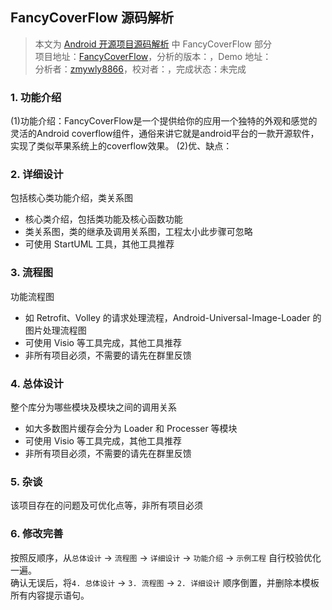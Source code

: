FancyCoverFlow  源码解析
----------------
> 本文为 [Android 开源项目源码解析](https://github.com/android-cn/android-open-project-analysis) 中 FancyCoverFlow 部分  
> 项目地址：[FancyCoverFlow](https://github.com/davidschreiber/FancyCoverFlow)，分析的版本：，Demo 地址：    
> 分析者：[zmywly8866](https://github.com/zmywly8866)，校对者：，完成状态：未完成   

### 1. 功能介绍  
(1)功能介绍：FancyCoverFlow是一个提供给你的应用一个独特的外观和感觉的灵活的Android coverflow组件，通俗来讲它就是android平台的一款开源软件，实现了类似苹果系统上的coverflow效果。
(2)优、缺点：


### 2. 详细设计
包括核心类功能介绍，类关系图  
- 核心类介绍，包括类功能及核心函数功能  
- 类关系图，类的继承及调用关系图，工程太小此步骤可忽略  
- 可使用 StartUML 工具，其他工具推荐 

### 3. 流程图
功能流程图  
- 如 Retrofit、Volley 的请求处理流程，Android-Universal-Image-Loader 的图片处理流程图  
- 可使用 Visio 等工具完成，其他工具推荐
- 非所有项目必须，不需要的请先在群里反馈  

### 4. 总体设计
整个库分为哪些模块及模块之间的调用关系  
- 如大多数图片缓存会分为 Loader 和 Processer 等模块  
- 可使用 Visio 等工具完成，其他工具推荐
- 非所有项目必须，不需要的请先在群里反馈  

### 5. 杂谈
该项目存在的问题及可优化点等，非所有项目必须

### 6. 修改完善  
按照反顺序，从`总体设计` -> `流程图` -> `详细设计` -> `功能介绍` -> `示例工程` 自行校验优化一遍。  
确认无误后，将`4. 总体设计` -> `3. 流程图` -> `2. 详细设计` 顺序倒置，并删除本模板所有内容提示语句。   

